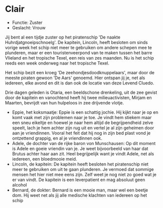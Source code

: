 # Clair 

 * Functie: Zuster 
 * Geslacht: Vrouw 

Jij bent al een tijdje zuster op het piratenschip 'De naakte Huhrdjatgnoeipschnoelg'. De kapitein, Lincoln, heeft besloten om sinds vorige week het schip niet meer te gebruiken om andere schepen mee te plunderen, maar er een touristenveerpond van te maken tussen het barre Vlieland en het tropische Texel, een reis van zes maanden. Nu is het schip reeds een week onderweg naar het tropische Texel. 

Het schip bezit een kroeg 'De zeehondjesdoodknuppelaars', maar door de meeste piraten gewoon 'De Aars' genoemd. Hier ontspan jij je, net als iedereen, elke avond en dit is dan ook de locatie van deze Levend Cluedo. 

Drie dagen geleden is Otaria, een beeldschone drenkeling, uit de zee gevist door de kapitein en vanochtend heeft hij twee milieuactivisten, Mirjam en Maarten, bevrijdt van hun hulpeloos in zee drijvende vlotje. 

 * Eppie, het koksmaatje: Eppie is een schattig jochie. Hij kijkt naar je op en komt vaak met zijn problemen naar je toe. Je vindt hem stiekem maar een sneu eikeltje en hoewel je naar hem altijd de begrijpendheid zelve speelt, lach je hem achter zijn rug uit en vertel je al zijn geheimen door aan je vriendinnen. Vooral het feit dat hij nog in zijn bed plast vond je ontzettend grappig, en al je vriendinnen ook. 
 * Adele, de dochter van de rijke baron von Munschausen: Op dit moment is Adele en goeie vriendin van je. Je weet bijvoorbeeld van haar dat Brutus achter haar aan zit. Heel begrijpelijk want je vindt Adele, net als iedereen, een bloedmooie meid. 
 * Lincoln, de kapitein: De kapitein heeft besloten het piratenschip niet meer te gebruiken om uit te gaan plunderen. Je vermoed dat sommige mensen het hier niet mee eens zijn. Zelf weet je nog niet zo goed wat je er van vindt. De kapitein is een leverpatient en mag absoluut geen alcohol 
 * Bernard, de dokter: Bernard is een mooie man, maar wel een beetje dom. Hij weet net als jij alle medische klachten van iedereen op het schip 